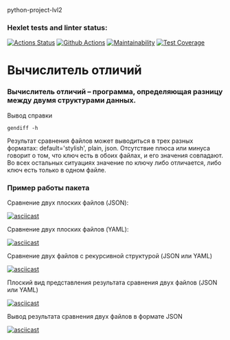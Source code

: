 python-project-lvl2

### Hexlet tests and linter status:
[![Actions Status](https://github.com/Dmitry-Zhiryakov/python-project-lvl2/workflows/hexlet-check/badge.svg)](https://github.com/Dmitry-Zhiryakov/python-project-lvl2/actions)
[![Github Actions](https://github.com/Dmitry-Zhiryakov/python-project-lvl2/actions/workflows/github-actions.yml/badge.svg)](https://github.com/Dmitry-Zhiryakov/python-project-lvl2/actions/workflows/github-actions.yml)
[![Maintainability](https://api.codeclimate.com/v1/badges/37bac00e4bb34750ead6/maintainability)](https://codeclimate.com/github/Dmitry-Zhiryakov/python-project-lvl2/maintainability)
[![Test Coverage](https://api.codeclimate.com/v1/badges/37bac00e4bb34750ead6/test_coverage)](https://codeclimate.com/github/Dmitry-Zhiryakov/python-project-lvl2/test_coverage)

# Вычислитель отличий

### Вычислитель отличий – программа, определяющая разницу между двумя структурами данных. 

Вывод справки

```gendiff -h```


Результат сравнения файлов может выводиться в трех разных форматах: default='stylish', plain, json.
Отсутствие плюса или минуса говорит о том, что ключ есть в обоих файлах, и его значения совпадают. Во всех остальных ситуациях значение по ключу либо отличается, либо ключ есть только в одном файле.

### Пример работы пакета

Сравнение двух плоских файлов (JSON):

[![asciicast](https://asciinema.org/a/XxKCwZ5nCS3VFBJETrpYGNmZT.svg)](https://asciinema.org/a/XxKCwZ5nCS3VFBJETrpYGNmZT)

Сравнение двух плоских файлов (YAML):

[![asciicast](https://asciinema.org/a/v6eSprvv4JJwHJVGzoVSdtP2M.svg)](https://asciinema.org/a/v6eSprvv4JJwHJVGzoVSdtP2M)

Сравнение двух файлов с рекурсивной структурой (JSON или YAML)

[![asciicast](https://asciinema.org/a/3BxQAMap4m38WuzraiqIjkE0P.svg)](https://asciinema.org/a/3BxQAMap4m38WuzraiqIjkE0P)

Плоский вид представления результата сравнения двух файлов (JSON или YAML)

[![asciicast](https://asciinema.org/a/QjqzmJbm5lKfLlql1qj3PkPRE.svg)](https://asciinema.org/a/QjqzmJbm5lKfLlql1qj3PkPRE)

Вывод результата сравнения двух файлов в формате JSON 

[![asciicast](https://asciinema.org/a/xLxZMZLOYY9ajOtn7MV9HTeFs.svg)](https://asciinema.org/a/xLxZMZLOYY9ajOtn7MV9HTeFs)